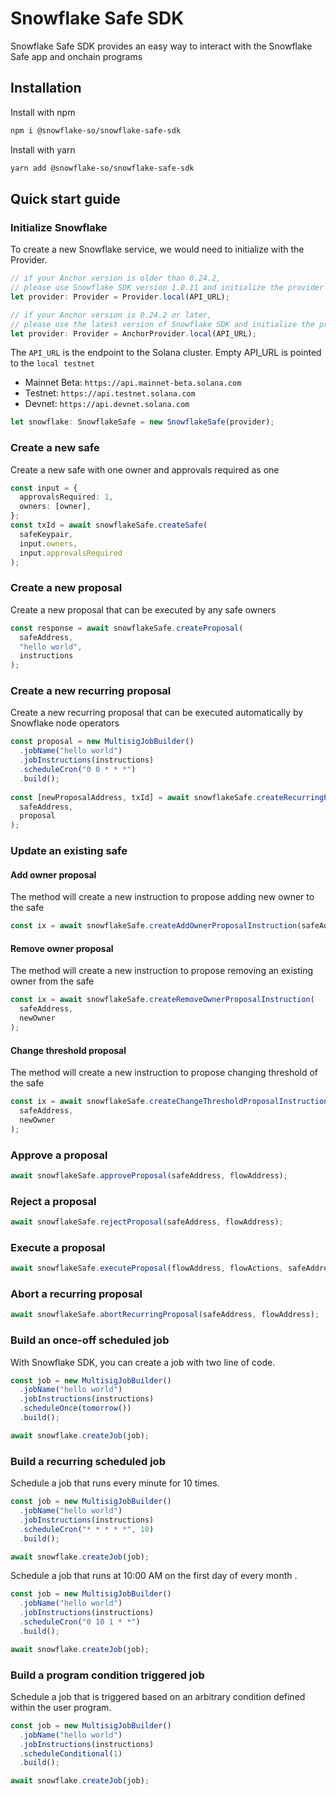 # Snowflake Safe SDK

Snowflake Safe SDK provides an easy way to interact with the Snowflake Safe app and onchain programs

## Installation

Install with npm

```bash
npm i @snowflake-so/snowflake-safe-sdk
```

Install with yarn

```bash
yarn add @snowflake-so/snowflake-safe-sdk
```

## Quick start guide

### Initialize Snowflake

To create a new Snowflake service, we would need to initialize with the Provider.

```typescript
// if your Anchor version is older than 0.24.2,
// please use Snowflake SDK version 1.0.11 and initialize the provider as below
let provider: Provider = Provider.local(API_URL);

// if your Anchor version is 0.24.2 or later,
// please use the latest version of Snowflake SDK and initialize the provider as below
let provider: Provider = AnchorProvider.local(API_URL);
```

The `API_URL` is the endpoint to the Solana cluster. Empty API_URL is pointed to the `local testnet`

- Mainnet Beta: `https://api.mainnet-beta.solana.com`
- Testnet: `https://api.testnet.solana.com`
- Devnet: `https://api.devnet.solana.com`

```typescript
let snowflake: SnowflakeSafe = new SnowflakeSafe(provider);
```

### Create a new safe

Create a new safe with one owner and approvals required as one

```typescript
const input = {
  approvalsRequired: 1,
  owners: [owner],
};
const txId = await snowflakeSafe.createSafe(
  safeKeypair,
  input.owners,
  input.approvalsRequired
);
```
### Create a new proposal
Create a new proposal that can be executed by any safe owners
```typescript
const response = await snowflakeSafe.createProposal(
  safeAddress,
  "hello world",
  instructions
);
```
### Create a new recurring proposal
Create a new recurring proposal that can be executed automatically by Snowflake node operators
```typescript
const proposal = new MultisigJobBuilder()
  .jobName("hello world")
  .jobInstructions(instructions)
  .scheduleCron("0 0 * * *")
  .build();
  
const [newProposalAddress, txId] = await snowflakeSafe.createRecurringProposal(
  safeAddress,
  proposal
);
```

### Update an existing safe

#### Add owner proposal

The method will create a new instruction to propose adding new owner to the safe

```typescript
const ix = await snowflakeSafe.createAddOwnerProposalInstruction(safeAddress, newOwner);
```

#### Remove owner proposal

The method will create a new instruction to propose removing an existing owner from the safe

```typescript
const ix = await snowflakeSafe.createRemoveOwnerProposalInstruction(
  safeAddress,
  newOwner
);
```

#### Change threshold proposal

The method will create a new instruction to propose changing threshold of the safe

```typescript
const ix = await snowflakeSafe.createChangeThresholdProposalInstruction(
  safeAddress,
  newOwner
);
```

### Approve a proposal

```typescript
await snowflakeSafe.approveProposal(safeAddress, flowAddress);
```

### Reject a proposal

```typescript
await snowflakeSafe.rejectProposal(safeAddress, flowAddress);
```

### Execute a proposal

```typescript
await snowflakeSafe.executeProposal(flowAddress, flowActions, safeAddress);
```

### Abort a recurring proposal

```typescript
await snowflakeSafe.abortRecurringProposal(safeAddress, flowAddress);
```

### Build an once-off scheduled job

With Snowflake SDK, you can create a job with two line of code.

```typescript
const job = new MultisigJobBuilder()
  .jobName("hello world")
  .jobInstructions(instructions)
  .scheduleOnce(tomorrow())
  .build();

await snowflake.createJob(job);
```

### Build a recurring scheduled job

Schedule a job that runs every minute for 10 times.

```typescript
const job = new MultisigJobBuilder()
  .jobName("hello world")
  .jobInstructions(instructions)
  .scheduleCron("* * * * *", 10)
  .build();

await snowflake.createJob(job);
```

Schedule a job that runs at 10:00 AM on the first day of every month .

```typescript
const job = new MultisigJobBuilder()
  .jobName("hello world")
  .jobInstructions(instructions)
  .scheduleCron("0 10 1 * *")
  .build();

await snowflake.createJob(job);
```

### Build a program condition triggered job

Schedule a job that is triggered based on an arbitrary condition defined within the user program.

```typescript
const job = new MultisigJobBuilder()
  .jobName("hello world")
  .jobInstructions(instructions)
  .scheduleConditional(1)
  .build();

await snowflake.createJob(job);
```
